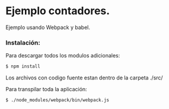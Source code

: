 # Ejemplo contadores.

Ejemplo usando Webpack y babel.

### Instalación:

Para descargar todos los modulos adicionales:
```sh
$ npm install
```
Los archivos con codigo fuente estan dentro de la carpeta ./src/

Para transpilar toda la aplicación:
```sh
$ ./node_modules/webpack/bin/webpack.js
```
